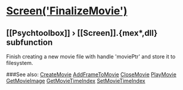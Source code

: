 # [Screen('FinalizeMovie')](Screen-FinalizeMovie) 
## [[Psychtoolbox]] &#8250; [[Screen]].{mex*,dll} subfunction


Finish creating a new movie file with handle 'moviePtr' and store it to  
filesystem.  
  


###See also:
[CreateMovie](Screen-CreateMovie) [AddFrameToMovie](Screen-AddFrameToMovie) [CloseMovie](Screen-CloseMovie) [PlayMovie](Screen-PlayMovie) [GetMovieImage](Screen-GetMovieImage) [GetMovieTimeIndex](Screen-GetMovieTimeIndex) [SetMovieTimeIndex](Screen-SetMovieTimeIndex)

